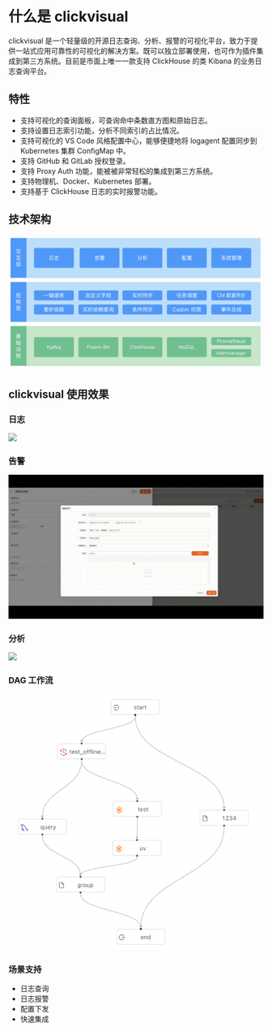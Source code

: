 # 什么是 clickvisual

clickvisual 是一个轻量级的开源日志查询、分析、报警的可视化平台，致力于提供一站式应用可靠性的可视化的解决方案。既可以独立部署使用，也可作为插件集成到第三方系统。目前是市面上唯一一款支持 ClickHouse 的类 Kibana 的业务日志查询平台。

## 特性

* 支持可视化的查询面板，可查询命中条数直方图和原始日志。
* 支持设置日志索引功能，分析不同索引的占比情况。
* 支持可视化的 VS Code 风格配置中心，能够便捷地将 logagent 配置同步到 Kubernetes 集群 ConfigMap 中。
* 支持 GitHub 和 GitLab 授权登录。
* 支持 Proxy Auth 功能，能被被非常轻松的集成到第三方系统。
* 支持物理机、Docker、Kubernetes 部署。
* 支持基于 ClickHouse 日志的实时报警功能。

## 技术架构

![](../images/technical-architecture.png)

## clickvisual 使用效果

### 日志

![](../images/logs.gif)

### 告警

![](../images/alarm.gif)

### 分析

![](../images/bigdata.gif)


### DAG 工作流

![](../images/dag.png)

### 场景支持

* 日志查询
* 日志报警
* 配置下发
* 快速集成
